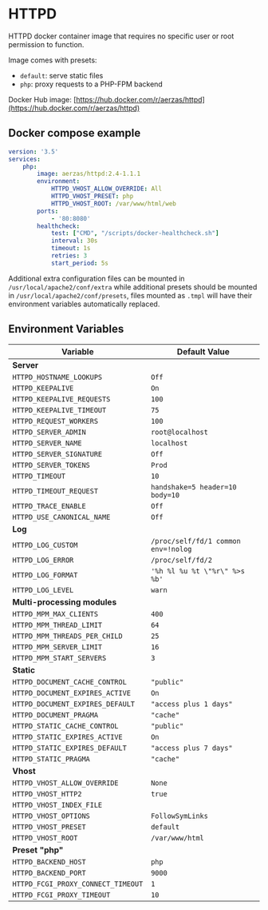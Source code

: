# HTTPD

HTTPD docker container image that requires no specific user or root permission to function.

Image comes with presets:
- `default`: serve static files
- `php`: proxy requests to a PHP-FPM backend

Docker Hub image: [https://hub.docker.com/r/aerzas/httpd](https://hub.docker.com/r/aerzas/httpd)

## Docker compose example

```yaml
version: '3.5'
services:
    php:
        image: aerzas/httpd:2.4-1.1.1
        environment:
            HTTPD_VHOST_ALLOW_OVERRIDE: All
            HTTPD_VHOST_PRESET: php
            HTTPD_VHOST_ROOT: /var/www/html/web
        ports:
            - '80:8080'
        healthcheck:
            test: ["CMD", "/scripts/docker-healthcheck.sh"]
            interval: 30s
            timeout: 1s
            retries: 3
            start_period: 5s
```

Additional extra configuration files can be mounted in `/usr/local/apache2/conf/extra` while additional presets should
be mounted in `/usr/local/apache2/conf/presets`, files mounted as `.tmpl` will have their environment variables
automatically replaced.

## Environment Variables

| Variable | Default Value
| --- | ---
| **Server**
| `HTTPD_HOSTNAME_LOOKUPS` | `Off`
| `HTTPD_KEEPALIVE` | `On`
| `HTTPD_KEEPALIVE_REQUESTS` | `100`
| `HTTPD_KEEPALIVE_TIMEOUT` | `75`
| `HTTPD_REQUEST_WORKERS` | `100`
| `HTTPD_SERVER_ADMIN` | `root@localhost`
| `HTTPD_SERVER_NAME` | `localhost`
| `HTTPD_SERVER_SIGNATURE` | `Off`
| `HTTPD_SERVER_TOKENS` | `Prod`
| `HTTPD_TIMEOUT` | `10`
| `HTTPD_TIMEOUT_REQUEST` | `handshake=5 header=10 body=10`
| `HTTPD_TRACE_ENABLE` | `Off`
| `HTTPD_USE_CANONICAL_NAME` | `Off`
| **Log**
| `HTTPD_LOG_CUSTOM` | `/proc/self/fd/1 common env=!nolog`
| `HTTPD_LOG_ERROR` | `/proc/self/fd/2`
| `HTTPD_LOG_FORMAT` | `'%h %l %u %t \"%r\" %>s %b'`
| `HTTPD_LOG_LEVEL` | `warn`
| **Multi-processing modules**
| `HTTPD_MPM_MAX_CLIENTS` | `400`
| `HTTPD_MPM_THREAD_LIMIT` | `64`
| `HTTPD_MPM_THREADS_PER_CHILD` | `25`
| `HTTPD_MPM_SERVER_LIMIT` | `16`
| `HTTPD_MPM_START_SERVERS` | `3`
| **Static**
| `HTTPD_DOCUMENT_CACHE_CONTROL` | `"public"`
| `HTTPD_DOCUMENT_EXPIRES_ACTIVE` | `On`
| `HTTPD_DOCUMENT_EXPIRES_DEFAULT` | `"access plus 1 days"`
| `HTTPD_DOCUMENT_PRAGMA` | `"cache"`
| `HTTPD_STATIC_CACHE_CONTROL` | `"public"`
| `HTTPD_STATIC_EXPIRES_ACTIVE` | `On`
| `HTTPD_STATIC_EXPIRES_DEFAULT` | `"access plus 7 days"`
| `HTTPD_STATIC_PRAGMA` | `"cache"`
| **Vhost**
| `HTTPD_VHOST_ALLOW_OVERRIDE` | `None`
| `HTTPD_VHOST_HTTP2` | `true`
| `HTTPD_VHOST_INDEX_FILE`
| `HTTPD_VHOST_OPTIONS` | `FollowSymLinks`
| `HTTPD_VHOST_PRESET` | `default`
| `HTTPD_VHOST_ROOT` | `/var/www/html`
| **Preset "php"**
| `HTTPD_BACKEND_HOST` | `php`
| `HTTPD_BACKEND_PORT` | `9000`
| `HTTPD_FCGI_PROXY_CONNECT_TIMEOUT` | `1`
| `HTTPD_FCGI_PROXY_TIMEOUT` | `10`
